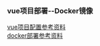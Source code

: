 ### vue项目部署--Docker镜像
[vue项目配置参考资料](https://cli.vuejs.org/zh/guide/deployment.html#docker-nginx)  
[docker部署参考资料](https://www.cnblogs.com/xiaoyuxixi/p/12777178.html)   
